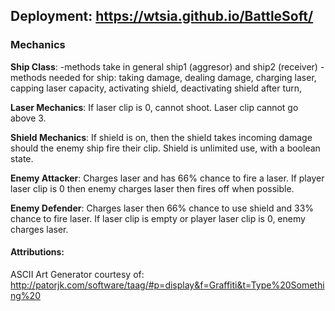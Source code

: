 ## **Deployment**: https://wtsia.github.io/BattleSoft/

### Mechanics
**Ship Class**:
-methods take in general ship1 (aggresor) and ship2 (receiver)
-methods needed for ship: taking damage, dealing damage, charging laser, capping laser capacity, activating shield, deactivating shield after turn,  

**Laser Mechanics**:
If laser clip is 0, cannot shoot. Laser clip cannot go above 3. 

**Shield Mechanics**:
If shield is on, then the shield takes incoming damage should the enemy ship fire their clip.
Shield is unlimited use, with a boolean state.

**Enemy Attacker**:
Charges laser and has 66% chance to fire  a laser. If player laser clip is 0 then enemy charges laser then fires off when possible.

**Enemy Defender**:
Charges laser then 66% chance to use shield and 33% chance to fire laser. If laser clip is empty or player laser clip is 0, enemy charges laser.

#### Attributions:
ASCII Art Generator courtesy of: http://patorjk.com/software/taag/#p=display&f=Graffiti&t=Type%20Something%20
